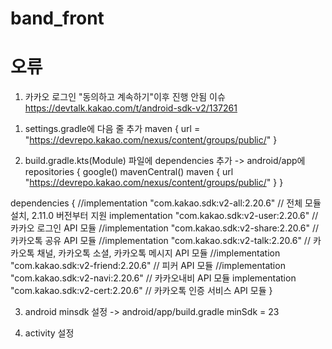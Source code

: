 # band_front


# 오류
1. 카카오 로그인 "동의하고 계속하기"이후 진행 안됨 이슈
https://devtalk.kakao.com/t/android-sdk-v2/137261

1) settings.gradle에 다음 줄 추가
maven { url = "https://devrepo.kakao.com/nexus/content/groups/public/" }

2) build.gradle.kts(Module) 파일에 dependencies 추가
-> android/app에
repositories {
    google()
    mavenCentral()
    maven { url "https://devrepo.kakao.com/nexus/content/groups/public/" }
}

dependencies {
  //implementation "com.kakao.sdk:v2-all:2.20.6" // 전체 모듈 설치, 2.11.0 버전부터 지원
  implementation "com.kakao.sdk:v2-user:2.20.6" // 카카오 로그인 API 모듈
  //implementation "com.kakao.sdk:v2-share:2.20.6" // 카카오톡 공유 API 모듈
  //implementation "com.kakao.sdk:v2-talk:2.20.6" // 카카오톡 채널, 카카오톡 소셜, 카카오톡 메시지 API 모듈
  //implementation "com.kakao.sdk:v2-friend:2.20.6" // 피커 API 모듈
  //implementation "com.kakao.sdk:v2-navi:2.20.6" // 카카오내비 API 모듈
  implementation "com.kakao.sdk:v2-cert:2.20.6" // 카카오톡 인증 서비스 API 모듈
}

3) android minsdk 설정
-> android/app/build.gradle
minSdk = 23

4) activity 설정
<activity 
            android:name="com.kakao.sdk.auth.AuthCodeHandlerActivity"
            android:exported="true">
            <intent-filter>
                <action android:name="android.intent.action.VIEW" />
                <category android:name="android.intent.category.DEFAULT" />
                <category android:name="android.intent.category.BROWSABLE" />
                <!-- Redirect URI: "kakao${NATIVE_APP_KEY}://oauth" -->
                <data 
                    android:host="oauth"
                    android:scheme="kakao73a1fd675447ff78421025b9d793648d" />
            </intent-filter>
        </activity>